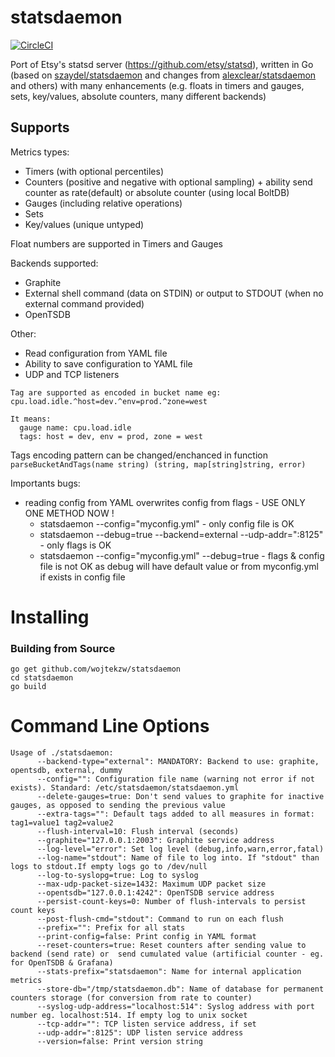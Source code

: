 statsdaemon
==========
[![CircleCI](https://circleci.com/gh/wojtekzw/statsdaemon.svg?style=svg)](https://circleci.com/gh/wojtekzw/statsdaemon)


Port of Etsy's statsd server (https://github.com/etsy/statsd), written in Go (based on
  [szaydel/statsdaemon](https://github.com/szaydel/statsdaemon) and changes from
  [alexclear/statsdaemon](https://github.com/alexclear/statsdaemon) and others)
  with many enhancements (e.g. floats in timers and gauges, sets, key/values, absolute counters, many different backends)

Supports
--------
Metrics types:
* Timers (with optional percentiles)
* Counters (positive and negative with optional sampling) + ability send counter as rate(default) or absolute counter (using local BoltDB)
* Gauges (including relative operations)
* Sets
* Key/values (unique untyped)

Float numbers are supported in Timers and  Gauges

Backends supported:
* Graphite
* External shell command (data on STDIN) or output to STDOUT (when no external command provided)
* OpenTSDB

Other:
* Read configuration from YAML file
* Ability to save configuration to YAML file
* UDP and TCP listeners

```
Tag are supported as encoded in bucket name eg:
cpu.load.idle.^host=dev.^env=prod.^zone=west

It means:
  gauge name: cpu.load.idle
  tags: host = dev, env = prod, zone = west
```
Tags encoding pattern can be changed/enchanced in function `parseBucketAndTags(name string) (string, map[string]string, error)`

Importants bugs:
* reading config from YAML overwrites config from flags - USE ONLY ONE METHOD NOW !
  * statsdaemon --config="myconfig.yml" - only config file is OK
  * statsdaemon --debug=true --backend=external --udp-addr=":8125" - only flags is OK
  * statsdaemon --config="myconfig.yml" --debug=true - flags & config file is not OK as debug will have default value or from myconfig.yml if exists in config file


Installing
==========
### Building from Source
```
go get github.com/wojtekzw/statsdaemon
cd statsdaemon
go build
```


Command Line Options
====================

```
Usage of ./statsdaemon:
      --backend-type="external": MANDATORY: Backend to use: graphite, opentsdb, external, dummy
      --config="": Configuration file name (warning not error if not exists). Standard: /etc/statsdaemon/statsdaemon.yml
      --delete-gauges=true: Don't send values to graphite for inactive gauges, as opposed to sending the previous value
      --extra-tags="": Default tags added to all measures in format: tag1=value1 tag2=value2
      --flush-interval=10: Flush interval (seconds)
      --graphite="127.0.0.1:2003": Graphite service address
      --log-level="error": Set log level (debug,info,warn,error,fatal)
      --log-name="stdout": Name of file to log into. If "stdout" than logs to stdout.If empty logs go to /dev/null
      --log-to-syslopg=true: Log to syslog
      --max-udp-packet-size=1432: Maximum UDP packet size
      --opentsdb="127.0.0.1:4242": OpenTSDB service address
      --persist-count-keys=0: Number of flush-intervals to persist count keys
      --post-flush-cmd="stdout": Command to run on each flush
      --prefix="": Prefix for all stats
      --print-config=false: Print config in YAML format
      --reset-counters=true: Reset counters after sending value to backend (send rate) or  send cumulated value (artificial counter - eg. for OpenTSDB & Grafana)
      --stats-prefix="statsdaemon": Name for internal application metrics
      --store-db="/tmp/statsdaemon.db": Name of database for permanent counters storage (for conversion from rate to counter)
      --syslog-udp-address="localhost:514": Syslog address with port number eg. localhost:514. If empty log to unix socket
      --tcp-addr="": TCP listen service address, if set
      --udp-addr=":8125": UDP listen service address
      --version=false: Print version string

```
